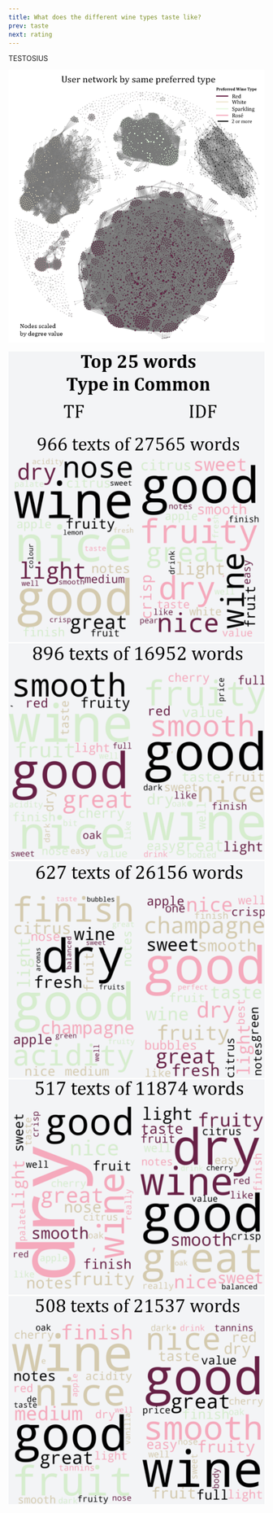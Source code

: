 ```yaml
---
title: What does the different wine types taste like?
prev: taste
next: rating
---
```


TESTOSIUS


![](/images/User_Network_TYPE.png)

![](/images/type_1.png)
![](/images/type_2.png)
![](/images/type_3.png)
![](/images/type_4.png)
![](/images/type_5.png)